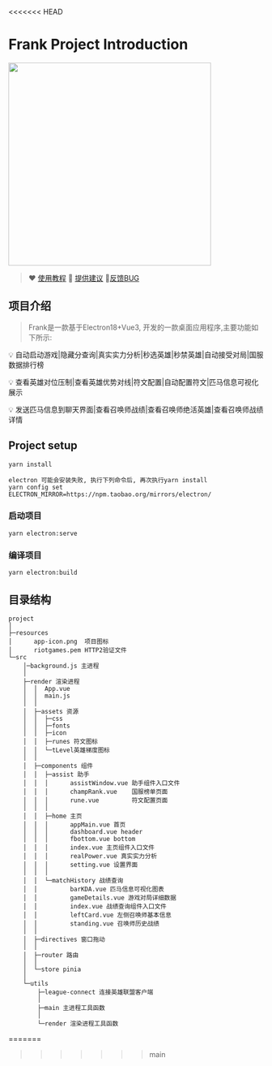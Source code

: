 <<<<<<< HEAD
# Frank Project Introduction

<img src="https://cdn.nlark.com/yuque/0/2022/png/29483996/1656926658431-4b200ede-3cde-46a9-bbef-a8200e33de90.png" height="400" /> 

> ❤️ [使用教程](https://www.yuque.com/java-s/frank/introduction) 🫰 [提供建议](https://www.yuque.com/java-s/frank/proposal) 🚨[反馈BUG](https://www.yuque.com/java-s/frank/bug)

## 项目介绍
> Frank是一款基于Electron18+Vue3, 开发的一款桌面应用程序,主要功能如下所示:

💡 	自动启动游戏|隐藏分查询|真实实力分析|秒选英雄|秒禁英雄|自动接受对局|国服数据排行榜

💡	查看英雄对位压制|查看英雄优势对线|符文配置|自动配置符文|匹马信息可视化展示

💡	发送匹马信息到聊天界面|查看召唤师战绩|查看召唤师绝活英雄|查看召唤师战绩详情



## Project setup
```
yarn install

electron 可能会安装失败, 执行下列命令后, 再次执行yarn install
yarn config set ELECTRON_MIRROR=https://npm.taobao.org/mirrors/electron/
```

### 启动项目
```
yarn electron:serve
```

### 编译项目
```
yarn electron:build
```
## 目录结构
```
project
│
├─resources
│      app-icon.png  项目图标
│      riotgames.pem HTTP2验证文件
└─src
    │─background.js 主进程
    │
    ├─render 渲染进程
    │  │  App.vue
    │  │  main.js
    │  │
    │  ├─assets 资源
    │  │  ├─css
    │  │  ├─fonts
    │  │  ├─icon
    │  │  ├─runes 符文图标
    │  │  └─tLevel英雄梯度图标
    │  │
    │  ├─components 组件
    │  │  ├─assist 助手
    │  │  │      assistWindow.vue 助手组件入口文件
    │  │  │      champRank.vue    国服榜单页面
    │  │  │      rune.vue         符文配置页面
    │  │  │
    │  │  ├─home 主页
    │  │  │      appMain.vue 首页
    │  │  │      dashboard.vue header
    │  │  │      fbottom.vue bottom
    │  │  │      index.vue 主页组件入口文件
    │  │  │      realPower.vue 真实实力分析
    │  │  │      setting.vue 设置界面
    │  │  │
    │  │  └─matchHistory 战绩查询
    │  │         barKDA.vue 匹马信息可视化图表
    │  │         gameDetails.vue 游戏对局详细数据
    │  │         index.vue 战绩查询组件入口文件
    │  │         leftCard.vue 左侧召唤师基本信息
    │  │         standing.vue 召唤师历史战绩
    │  │
    │  ├─directives 窗口拖动
    │  │
    │  ├─router 路由
    │  │
    │  └─store pinia
    │
    └─utils
        ├─league-connect 连接英雄联盟客户端
        │
        ├─main 主进程工具函数
        │
        └─render 渲染进程工具函数
```
=======
>>>>>>> main
